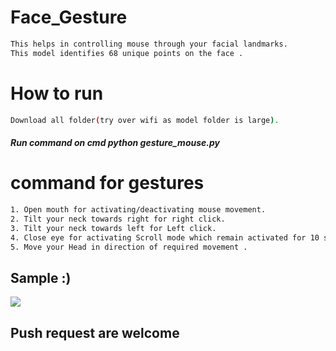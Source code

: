 # Face_Gesture      
                                 
```bash       
This helps in controlling mouse through your facial landmarks.  
This model identifies 68 unique points on the face .                    
```   
# How to run      
```bash       
Download all folder(try over wifi as model folder is large).                                               
```    
##### Run command on cmd  python gesture_mouse.py     
      
             
# command for gestures  
```bash
1. Open mouth for activating/deactivating mouse movement.
2. Tilt your neck towards right for right click.
3. Tilt your neck towards left for Left click.
4. Close eye for activating Scroll mode which remain activated for 10 seconds.
5. Move your Head in direction of required movement .
```

## Sample :)
<img src="Sample/example.gif">   

## Push request are welcome 
  
